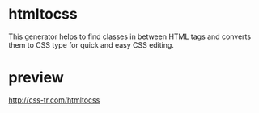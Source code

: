 # htmltocss
This generator helps to find classes in between HTML tags and converts them to CSS type for quick and easy CSS editing.

# preview
http://css-tr.com/htmltocss
